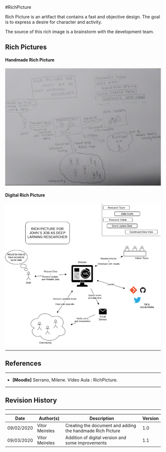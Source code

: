 #RichPicture

Rich Picture is an artifact that contains a fast and objective design. The goal is to express a desire for character and activity.

The source of this rich image is a brainstorm with the development team.

## Rich Pictures

#### Handmade Rich Picture
![Handmade Rich Picture](./images/rich_picture1.jpeg)

#### Digital Rich Picture
![Digital Rich Picture](./images/rich_picture2.png)


---
## References
---
- **[Moodle]** Serrano, Milene. Vídeo Aula : RichPicture.



***
## Revision History
---

| Date | Author(s) | Description | Version |
|------|-------|-----------|--------|
| 09/02/2020 | Vitor Meireles | Creating the document and adding the handmade Rich Picture | 1.0 |
| 09/03/2020 | Vitor Meireles |  Addition of digital version and some improvements | 1.1 |
